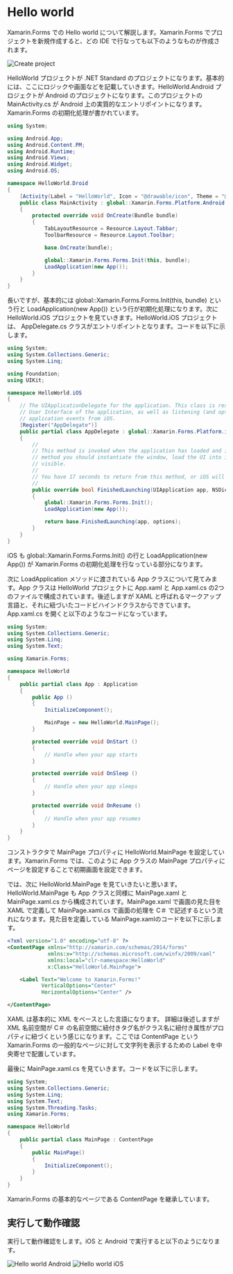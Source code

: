 # Hello world

Xamarin.Forms での Hello world について解説します。Xamarin.Forms でプロジェクトを新規作成すると、どの IDE で行なっても以下のようなものが作成されます。

![Create project](images/create-project.png)

HelloWorld プロジェクトが .NET Standard のプロジェクトになります。基本的には、ここにロジックや画面などを記載していきます。HelloWorld.Android プロジェクトが Android のプロジェクトになります。このプロジェクトの MainActivity.cs が Android 上の実質的なエントリポイントになります。Xamarin.Forms の初期化処理が書かれています。

```cs
using System;

using Android.App;
using Android.Content.PM;
using Android.Runtime;
using Android.Views;
using Android.Widget;
using Android.OS;

namespace HelloWorld.Droid
{
    [Activity(Label = "HelloWorld", Icon = "@drawable/icon", Theme = "@style/MainTheme", MainLauncher = true, ConfigurationChanges = ConfigChanges.ScreenSize | ConfigChanges.Orientation)]
    public class MainActivity : global::Xamarin.Forms.Platform.Android.FormsAppCompatActivity
    {
        protected override void OnCreate(Bundle bundle)
        {
            TabLayoutResource = Resource.Layout.Tabbar;
            ToolbarResource = Resource.Layout.Toolbar;

            base.OnCreate(bundle);

            global::Xamarin.Forms.Forms.Init(this, bundle);
            LoadApplication(new App());
        }
    }
}
```

長いですが、基本的には global::Xamarin.Forms.Forms.Init(this, bundle) という行と LoadApplication(new App()) という行が初期化処理になります。次に HelloWorld.iOS プロジェクトを見ていきます。HelloWorld.iOS プロジェクトは、 AppDelegate.cs クラスがエントリポイントとなります。コードを以下に示します。

```cs
using System;
using System.Collections.Generic;
using System.Linq;

using Foundation;
using UIKit;

namespace HelloWorld.iOS
{
    // The UIApplicationDelegate for the application. This class is responsible for launching the 
    // User Interface of the application, as well as listening (and optionally responding) to 
    // application events from iOS.
    [Register("AppDelegate")]
    public partial class AppDelegate : global::Xamarin.Forms.Platform.iOS.FormsApplicationDelegate
    {
        //
        // This method is invoked when the application has loaded and is ready to run. In this 
        // method you should instantiate the window, load the UI into it and then make the window
        // visible.
        //
        // You have 17 seconds to return from this method, or iOS will terminate your application.
        //
        public override bool FinishedLaunching(UIApplication app, NSDictionary options)
        {
            global::Xamarin.Forms.Forms.Init();
            LoadApplication(new App());

            return base.FinishedLaunching(app, options);
        }
    }
}
```

iOS も global::Xamarin.Forms.Forms.Init() の行と LoadApplication(new App()) が Xamarin.Forms の初期化処理を行なっている部分になります。

次に LoadApplication メソッドに渡されている App クラスについて見てみます。App クラスは HelloWorld プロジェクトに App.xaml と App.xaml.cs の2つのファイルで構成されています。後述しますが XAML と呼ばれるマークアップ言語と、それに紐づいたコードビハインドクラスからできています。App.xaml.cs を開くと以下のようなコードになっています。

```cs
using System;
using System.Collections.Generic;
using System.Linq;
using System.Text;

using Xamarin.Forms;

namespace HelloWorld
{
	public partial class App : Application
	{
		public App ()
		{
			InitializeComponent();

			MainPage = new HelloWorld.MainPage();
		}

		protected override void OnStart ()
		{
			// Handle when your app starts
		}

		protected override void OnSleep ()
		{
			// Handle when your app sleeps
		}

		protected override void OnResume ()
		{
			// Handle when your app resumes
		}
	}
}
```

コンストラクタで MainPage プロパティに HelloWorld.MainPage を設定しています。Xamarin.Forms では、このように App クラスの MainPage プロパティにページを設定することで初期画面を設定できます。

では、次に HelloWorld.MainPage を見ていきたいと思います。
HelloWorld.MainPage も App クラスと同様に MainPage.xaml と MainPage.xaml.cs から構成されています。MainPage.xaml で画面の見た目を XAML で定義して MainPage.xaml.cs で画面の処理を C＃ で記述するという流れになります。見た目を定義している MainPage.xamlのコードを以下に示します。

```xml
<?xml version="1.0" encoding="utf-8" ?>
<ContentPage xmlns="http://xamarin.com/schemas/2014/forms"
             xmlns:x="http://schemas.microsoft.com/winfx/2009/xaml"
             xmlns:local="clr-namespace:HelloWorld"
             x:Class="HelloWorld.MainPage">

	<Label Text="Welcome to Xamarin.Forms!" 
           VerticalOptions="Center" 
           HorizontalOptions="Center" />

</ContentPage>
```

XAML は基本的に XML をベースとした言語になります。
詳細は後述しますが XML 名前空間が C＃ の名前空間に紐付きタグ名がクラス名に紐付き属性がプロパティに紐づくという感じになります。ここでは ContentPage という Xamarin.Forms の一般的なページに対して文字列を表示するための Label を中央寄せで配置しています。

最後に MainPage.xaml.cs を見ていきます。コードを以下に示します。

```cs
using System;
using System.Collections.Generic;
using System.Linq;
using System.Text;
using System.Threading.Tasks;
using Xamarin.Forms;

namespace HelloWorld
{
	public partial class MainPage : ContentPage
	{
		public MainPage()
		{
			InitializeComponent();
		}
	}
}
```

Xamarin.Forms の基本的なページである ContentPage を継承しています。

## 実行して動作確認

実行して動作確認をします。iOS と Android で実行すると以下のようになります。

![Hello world Android](images/hello-world-android.png)
![Hello world iOS](images/hello-world-ios.png)

